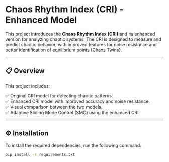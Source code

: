 # Chaos Rhythm Index (CRI) - Enhanced Model
This project introduces the **Chaos Rhythm Index (CRI)** and its enhanced version for analyzing chaotic systems. The CRI is designed to measure and predict chaotic behavior, with improved features for noise resistance and better identification of equilibrium points (Chaos Twins).

---

## 📋 Overview
This project includes:

✅ Original CRI model for detecting chaotic patterns.  
✅ Enhanced CRI model with improved accuracy and noise resistance.  
✅ Visual comparison between the two models.  
✅ Adaptive Sliding Mode Control (SMC) using the enhanced CRI.  

---

## ⚙️ Installation
To install the required dependencies, run the following command:

```bash
pip install -r requirements.txt
